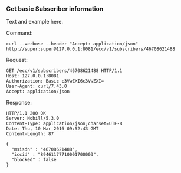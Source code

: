 ### Get basic Subscriber information

Text and example here.

Command:
```
curl --verbose --header "Accept: application/json" http://super:super@127.0.0.1:8081/ecc/v1/subscribers/46708621488
```

Request:
```
GET /ecc/v1/subscribers/46708621488 HTTP/1.1
Host: 127.0.0.1:8081
Authorization: Basic c3VwZXI6c3VwZXI=
User-Agent: curl/7.43.0
Accept: application/json
```

Response:
```
HTTP/1.1 200 OK
Server: Nobill/5.3.0
Content-Type: application/json;charset=UTF-8
Date: Thu, 10 Mar 2016 09:52:43 GMT
Content-Length: 87
 
{
  "msisdn" : "46708621488",
  "iccid" : "89461177710001700003",
  "blocked" : false
}
```